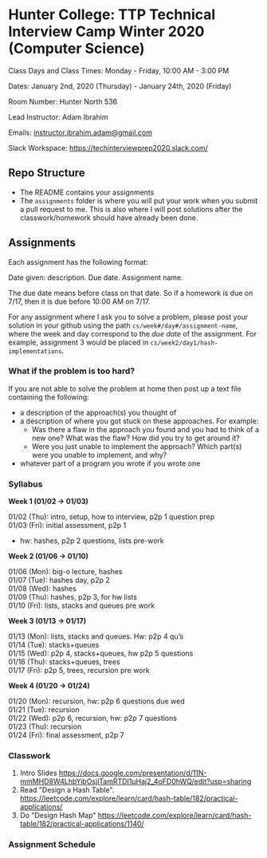 # Hunter College: TTP Technical Interview Camp Winter 2020 (Computer Science)

Class Days and Class Times: Monday - Friday, 10:00 AM - 3:00 PM

Dates: January 2nd, 2020 (Thursday) - January 24th, 2020 (Friday)

Room Number: Hunter North 536

Lead Instructor: Adam Ibrahim

Emails: instructor.ibrahim.adam@gmail.com

Slack Workspace: <https://techinterviewprep2020.slack.com/>

## Repo Structure

- The README contains your assignments
- The `assignments` folder is where you will put your work when you
  submit a pull request to me. This is also where I will post
  solutions after the classwork/homework should have already been
  done.

## Assignments

Each assignment has the following format:

Date given: description. Due date. Assignment name.

The due date means before class on that date. So if a homework is due
on 7/17, then it is due before 10:00 AM on 7/17.

For any assignment where I ask you to solve a problem, please post
your solution in your github using the path
`cs/week#/day#/assignment-name`, where the week and day correspond to
the *due date* of the assignment. For example, assignment 3 would be
placed in `cs/week2/day1/hash-implementations`. 

### What if the problem is too hard?

If you are not able to solve the problem at home then post up a
text file containing the following:

- a description of the approach(s) you thought of
- a description of where you got stuck on these approaches. For
  example:
    - Was there a flaw in the approach you found and you had to think
      of a new one? What was the flaw? How did you try to get around
      it?
    - Were you just unable to implement the approach? Which part(s)
      were you unable to implement, and why?
- whatever part of a program you wrote if you wrote one

### Syllabus

**Week 1 (01/02 -> 01/03)**

01/02 (Thu): intro, setup, how to interview, p2p 1 question prep  
01/03 (Fri): initial assessment, p2p 1  
- hw: hashes,  p2p 2 questions, lists pre-work

**Week 2 (01/06 -> 01/10)**

01/06 (Mon): big-o lecture, hashes  
01/07 (Tue): hashes day, p2p 2  
01/08 (Wed): hashes  
01/09 (Thu): hashes, p2p 3, for hw lists  
01/10 (Fri): lists, stacks and queues pre work  

**Week 3 (01/13 -> 01/17)**

01/13 (Mon): lists, stacks and queues. Hw: p2p 4 qu’s  
01/14 (Tue): stacks+queues  
01/15 (Wed):  p2p 4, stacks+queues, hw p2p 5 questions  
01/16 (Thu): stacks+queues, trees  
01/17 (Fri): p2p 5, trees, recursion pre work  

**Week 4 (01/20 -> 01/24)**

01/20 (Mon): recursion, hw: p2p 6 questions due wed  
01/21 (Tue): recursion  
01/22 (Wed): p2p 6, recursion, hw: p2p 7 questions  
01/23 (Thu): recursion  
01/24 (Fri): final assessment, p2p 7  

### Classwork

1. Intro Slides <https://docs.google.com/presentation/d/11N-mmMHD8W4LhbYibOsjlTamRTDI1uHaj2_4oFD0hWQ/edit?usp=sharing>
2. Read "Design a Hash Table". <https://leetcode.com/explore/learn/card/hash-table/182/practical-applications/> 
3. Do "Design Hash Map" <https://leetcode.com/explore/learn/card/hash-table/182/practical-applications/1140/>

### Assignment Schedule


